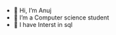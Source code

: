 - 👋 Hi, I’m Anuj
- 👀 I’m a Computer science student 
- 🌱 I have Interst in sql
<!---
amakk88/amakk88 is a ✨ special ✨ repository because its `README.md` (this file) appears on your GitHub profile.
You can click the Preview link to take a look at your changes.
--->
